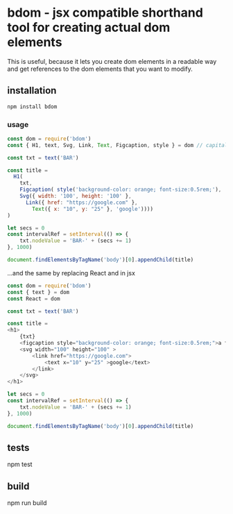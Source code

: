 # bdom - jsx compatible shorthand tool for creating actual dom elements

This is useful, because it lets you create dom elements in a readable way and get references to the dom elements that you want to modify.

## installation
```bash
npm install bdom
```

### usage
```js
const dom = require('bdom')
const { H1, text, Svg, Link, Text, Figcaption, style } = dom // capital elements attributes and text lower case

const txt = text('BAR')

const title = 
  H1(
    txt, 
    Figcaption( style('background-color: orange; font-size:0.5rem;'), 'a friend of foo' ),
    Svg({ width: '100', height: '100' },
      Link({ href: "https://google.com" },
        Text({ x: "10", y: "25" }, 'google'))))
)

let secs = 0
const intervalRef = setInterval(() => { 
    txt.nodeValue = 'BAR-' + (secs += 1)
}, 1000)

document.findElementsByTagName('body')[0].appendChild(title)
```

...and the same by replacing React and in jsx

```js
const dom = require('bdom')
const { text } = dom
const React = dom

const txt = text('BAR')

const title = 
<h1>
    {txt}
    <figcaption style="background-color: orange; font-size:0.5rem;">a friend of foo</figcaption>
    <svg width="100" height="100" >
        <link href="https://google.com">
            <text x="10" y="25" >google</text>
        </link>
    </svg>
</h1>

let secs = 0
const intervalRef = setInterval(() => { 
    txt.nodeValue = 'BAR-' + (secs += 1)
}, 1000)

document.findElementsByTagName('body')[0].appendChild(title)
```

## tests
npm test

##  build
npm run build